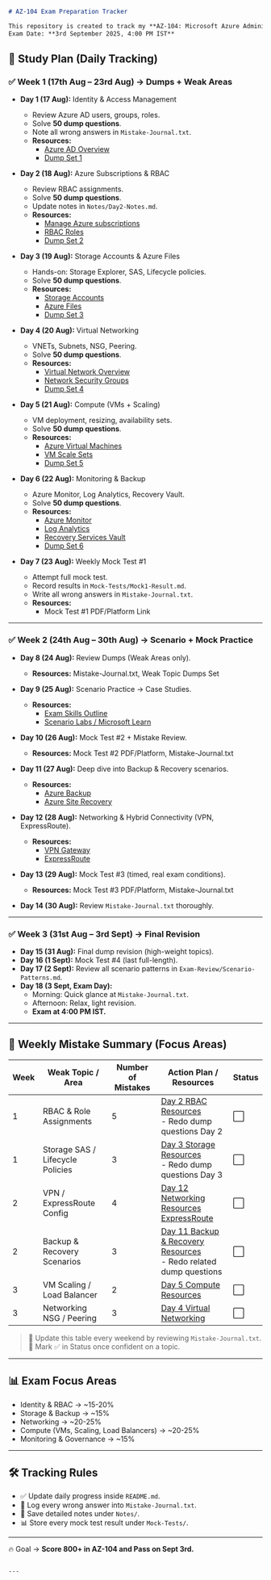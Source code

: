 ````markdown
# AZ-104 Exam Preparation Tracker

This repository is created to track my **AZ-104: Microsoft Azure Administrator** exam preparation.  
Exam Date: **3rd September 2025, 4:00 PM IST**

````
## 📅 Study Plan (Daily Tracking)

### ✅ Week 1 (17th Aug – 23rd Aug) → Dumps + Weak Areas
- **Day 1 (17 Aug):** Identity & Access Management  
  - Review Azure AD users, groups, roles.  
  - Solve **50 dump questions**.  
  - Note all wrong answers in `Mistake-Journal.txt`.  
  - **Resources:**  
    - [Azure AD Overview](https://learn.microsoft.com/en-us/azure/active-directory/fundamentals/active-directory-whatis)  
    - [Dump Set 1](#)  

- **Day 2 (18 Aug):** Azure Subscriptions & RBAC  
  - Review RBAC assignments.  
  - Solve **50 dump questions**.  
  - Update notes in `Notes/Day2-Notes.md`.  
  - **Resources:**  
    - [Manage Azure subscriptions](https://learn.microsoft.com/en-us/azure/cost-management-billing/manage)  
    - [RBAC Roles](https://learn.microsoft.com/en-us/azure/role-based-access-control/built-in-roles)  
    - [Dump Set 2](#)  

- **Day 3 (19 Aug):** Storage Accounts & Azure Files  
  - Hands-on: Storage Explorer, SAS, Lifecycle policies.  
  - Solve **50 dump questions**.  
  - **Resources:**  
    - [Storage Accounts](https://learn.microsoft.com/en-us/azure/storage/common/storage-account-overview)  
    - [Azure Files](https://learn.microsoft.com/en-us/azure/storage/files/storage-files-introduction)  
    - [Dump Set 3](#)  

- **Day 4 (20 Aug):** Virtual Networking  
  - VNETs, Subnets, NSG, Peering.  
  - Solve **50 dump questions**.  
  - **Resources:**  
    - [Virtual Network Overview](https://learn.microsoft.com/en-us/azure/virtual-network/virtual-networks-overview)  
    - [Network Security Groups](https://learn.microsoft.com/en-us/azure/virtual-network/network-security-groups-overview)  
    - [Dump Set 4](#)  

- **Day 5 (21 Aug):** Compute (VMs + Scaling)  
  - VM deployment, resizing, availability sets.  
  - Solve **50 dump questions**.  
  - **Resources:**  
    - [Azure Virtual Machines](https://learn.microsoft.com/en-us/azure/virtual-machines/overview)  
    - [VM Scale Sets](https://learn.microsoft.com/en-us/azure/virtual-machine-scale-sets/overview)  
    - [Dump Set 5](#)  

- **Day 6 (22 Aug):** Monitoring & Backup  
  - Azure Monitor, Log Analytics, Recovery Vault.  
  - Solve **50 dump questions**.  
  - **Resources:**  
    - [Azure Monitor](https://learn.microsoft.com/en-us/azure/azure-monitor/overview)  
    - [Log Analytics](https://learn.microsoft.com/en-us/azure/azure-monitor/logs/log-analytics-overview)  
    - [Recovery Services Vault](https://learn.microsoft.com/en-us/azure/backup/backup-azure-vms-introduction)  
    - [Dump Set 6](#)  

- **Day 7 (23 Aug):** Weekly Mock Test #1  
  - Attempt full mock test.  
  - Record results in `Mock-Tests/Mock1-Result.md`.  
  - Write all wrong answers in `Mistake-Journal.txt`.  
  - **Resources:**  
    - Mock Test #1 PDF/Platform Link

---

### ✅ Week 2 (24th Aug – 30th Aug) → Scenario + Mock Practice
- **Day 8 (24 Aug):** Review Dumps (Weak Areas only).  
  - **Resources:** Mistake-Journal.txt, Weak Topic Dumps Set  

- **Day 9 (25 Aug):** Scenario Practice → Case Studies.  
  - **Resources:**  
    - [Exam Skills Outline](https://learn.microsoft.com/en-us/certifications/exams/az-104)  
    - [Scenario Labs / Microsoft Learn](https://learn.microsoft.com/en-us/training/paths/azure-administrator/)  

- **Day 10 (26 Aug):** Mock Test #2 + Mistake Review.  
  - **Resources:** Mock Test #2 PDF/Platform, Mistake-Journal.txt  

- **Day 11 (27 Aug):** Deep dive into Backup & Recovery scenarios.  
  - **Resources:**  
    - [Azure Backup](https://learn.microsoft.com/en-us/azure/backup/backup-overview)  
    - [Azure Site Recovery](https://learn.microsoft.com/en-us/azure/site-recovery/site-recovery-overview)  

- **Day 12 (28 Aug):** Networking & Hybrid Connectivity (VPN, ExpressRoute).  
  - **Resources:**  
    - [VPN Gateway](https://learn.microsoft.com/en-us/azure/vpn-gateway/vpn-gateway-about-vpngateways)  
    - [ExpressRoute](https://learn.microsoft.com/en-us/azure/expressroute/expressroute-introduction)  

- **Day 13 (29 Aug):** Mock Test #3 (timed, real exam conditions).  
  - **Resources:** Mock Test #3 PDF/Platform, Mistake-Journal.txt  

- **Day 14 (30 Aug):** Review `Mistake-Journal.txt` thoroughly.  

---

### ✅ Week 3 (31st Aug – 3rd Sept) → Final Revision
- **Day 15 (31 Aug):** Final dump revision (high-weight topics).  
- **Day 16 (1 Sept):** Mock Test #4 (last full-length).  
- **Day 17 (2 Sept):** Review all scenario patterns in `Exam-Review/Scenario-Patterns.md`.  
- **Day 18 (3 Sept, Exam Day):**  
  - Morning: Quick glance at `Mistake-Journal.txt`.  
  - Afternoon: Relax, light revision.  
  - **Exam at 4:00 PM IST.**  

---

## 📝 Weekly Mistake Summary (Focus Areas)

| Week | Weak Topic / Area | Number of Mistakes | Action Plan / Resources | Status |
|------|-----------------|-----------------|------------------------|--------|
| 1 | RBAC & Role Assignments | 5 | [Day 2 RBAC Resources](https://learn.microsoft.com/en-us/azure/role-based-access-control/overview)<br>- Redo dump questions Day 2 | ⬜ |
| 1 | Storage SAS / Lifecycle Policies | 3 | [Day 3 Storage Resources](https://learn.microsoft.com/en-us/azure/storage/common/storage-account-overview)<br>- Redo dump questions Day 3 | ⬜ |
| 2 | VPN / ExpressRoute Config | 4 | [Day 12 Networking Resources](https://learn.microsoft.com/en-us/azure/vpn-gateway/vpn-gateway-about-vpngateways)<br>[ExpressRoute](https://learn.microsoft.com/en-us/azure/expressroute/expressroute-introduction) | ⬜ |
| 2 | Backup & Recovery Scenarios | 3 | [Day 11 Backup & Recovery Resources](https://learn.microsoft.com/en-us/azure/backup/backup-overview)<br>- Redo related dump questions | ⬜ |
| 3 | VM Scaling / Load Balancer | 2 | [Day 5 Compute Resources](https://learn.microsoft.com/en-us/azure/virtual-machine-scale-sets/overview) | ⬜ |
| 3 | Networking NSG / Peering | 3 | [Day 4 Virtual Networking](https://learn.microsoft.com/en-us/azure/virtual-network/network-security-groups-overview) | ⬜ |

> 🔹 Update this table every weekend by reviewing `Mistake-Journal.txt`.  
> 🔹 Mark ✅ in Status once confident on a topic.

---

## 📊 Exam Focus Areas
- Identity & RBAC → ~15-20%  
- Storage & Backup → ~15%  
- Networking → ~20-25%  
- Compute (VMs, Scaling, Load Balancers) → ~20-25%  
- Monitoring & Governance → ~15%  

---

## 🛠 Tracking Rules
- ✅ Update daily progress inside `README.md`.  
- 📝 Log every wrong answer into `Mistake-Journal.txt`.  
- 📑 Save detailed notes under `Notes/`.  
- 📊 Store every mock test result under `Mock-Tests/`.  

---

🔥 Goal → **Score 800+ in AZ-104 and Pass on Sept 3rd.**
```

---
